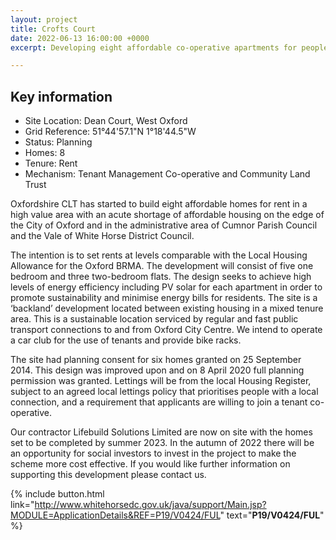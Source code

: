 ```yaml
---
layout: project
title: Crofts Court
date: 2022-06-13 16:00:00 +0000
excerpt: Developing eight affordable co-operative apartments for people in West Oxford.

---
```

<div class="pullout-box">

<h2>Key information</h2> <ul> <li>Site Location: Dean Court, West Oxford</li> <li>Grid Reference: 51°44'57.1"N 1°18'44.5"W</li> <li>Status: Planning</li> <li>Homes: 8</li> <li>Tenure: Rent</li> <li>Mechanism: Tenant Management Co-operative and Community Land Trust</li> </ul> </div>

Oxfordshire CLT has started to build eight affordable homes for rent in a high value area with an acute shortage of affordable housing on the edge of the City of Oxford and in the administrative area of Cumnor Parish Council and the Vale of White Horse District Council.

The intention is to set rents at levels comparable with the Local Housing Allowance for the Oxford BRMA. The development will consist of five one bedroom and three two-bedroom flats. The design seeks to achieve high levels of energy efficiency including PV solar for each apartment in order to promote sustainability and minimise energy bills for residents. The site is a ‘backland’ development located between existing housing in a mixed tenure area. This is a sustainable location serviced by regular and fast public transport connections to and from Oxford City Centre. We intend to operate a car club for the use of tenants and provide bike racks.

The site had planning consent for six homes granted on 25 September 2014. This design was improved upon and on 8 April 2020 full planning permission was granted. Lettings will be from the local Housing Register, subject to an agreed local lettings policy that prioritises people with a local connection, and a requirement that applicants are willing to join a tenant co-operative.

Our contractor Lifebuild Solutions Limited are now on site with the homes set to be completed by summer 2023. In the autumn of 2022 there will be an opportunity for social investors to invest in the project to make the scheme more cost effective. If you would like further information on supporting this development please contact us.

{% include button.html link="http://www.whitehorsedc.gov.uk/java/support/Main.jsp?MODULE=ApplicationDetails&REF=P19/V0424/FUL" text="**P19/V0424/FUL**" %}
